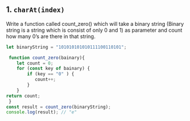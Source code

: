 ## 1. `charAt(index)`
Write a function called count_zero() which will take a binary string (Binary string is a string which is consist of only 0 and 1) as parameter and count how many 0’s are there in that string.
```javascript
let binaryString = "101010101010111100110101";

 function count_zero(bainary){
    let count = 0;
    for (const key of bainary) {
        if (key == "0" ) {
           count++;
        }
    }
return count;
 } 
const result = count_zero(binaryString);
console.log(result); // "e"
```